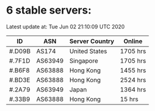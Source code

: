 # 6 stable servers:

Latest update at: Tue Jun 02 21:10:09 UTC 2020

| ID | ASN | Server Country | Online |
| -- | --- | -------------- | ------ |
| #.D09B | AS174 | United States | 1705 hrs |
| #.7F1D | AS63949 | Singapore | 1705 hrs |
| #.B6F8 | AS63888 | Hong Kong | 1455 hrs |
| #.BD3E | AS63888 | Hong Kong | 2524 hrs |
| #.2A79 | AS63949 | Japan | 1364 hrs |
| #.33B9 | AS63888 | Hong Kong | 15 hrs |

